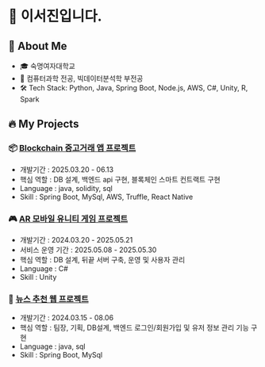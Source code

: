 # 👋 이서진입니다.

## 🚀 About Me
- 🎓 숙명여자대학교
- 🧠 컴퓨터과학 전공, 빅데이터분석학 부전공 
- 🛠️ Tech Stack: Python, Java, Spring Boot, Node.js, AWS, C#, Unity, R, Spark

## 🔥 My Projects
### 📦 [Blockchain 중고거래 앱 프로젝트](https://github.com/Closhare)
- 개발기간 : 2025.03.20 - 06.13
- 핵심 역할 : DB 설계, 백엔드 api 구현, 블록체인 스마트 컨트랙트 구현
- Language : java, solidity, sql
- Skill : Spring Boot, MySql, AWS, Truffle, React Native
  
### 🎮 [AR 모바일 유니티 게임 프로젝트](https://github.com/Friends-noonsong)
- 개발기간 : 2024.03.20 - 2025.05.21
- 서비스 운영 기간 : 2025.05.08 - 2025.05.30
- 핵심 역할 : DB 설계, 뒤끝 서버 구축, 운영 및 사용자 관리
- Language : C#
- Skill : Unity

### 🏢 [뉴스 추천 웹 프로젝트](https://github.com/Web4mo/29th_1_WEB4MO_WHATSGOINGON_back)
- 개발기간 : 2024.03.15 - 08.06
- 핵심 역할 : 팀장, 기획, DB설계, 백엔드 로그인/회원가입 및 유저 정보 관리 기능 구현
- Language : java, sql
- Skill : Spring Boot, MySql

